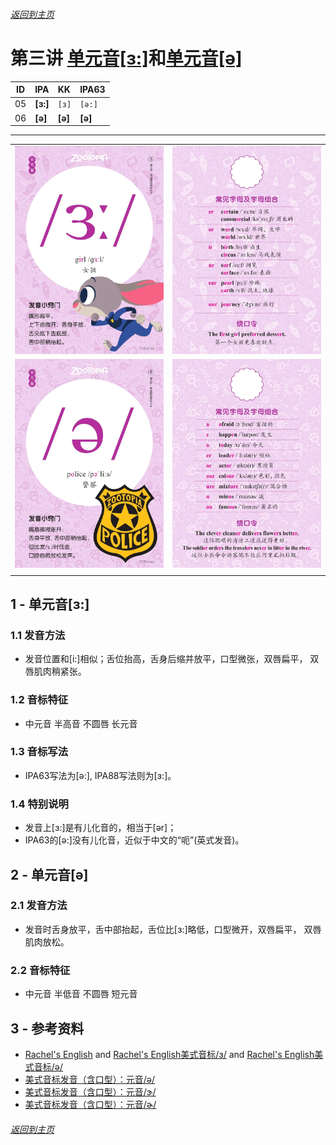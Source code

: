 ###### [返回到主页](README.md)

# 第三讲 [单元音\[ɜ:\]][RE05]和[单元音\[ə\]][RE06]

[RE05]: https://rachelsenglish.com/english-pronounce-ur-vowel/
[RE06]: https://rachelsenglish.com/english-pronounce-schwa/

|   ID|IPA     |KK     |IPA63 |
|:---:|:-------|:------|:-----|
|   05|**[ɜ:]**|`[ɜ]`  |`[ə:]`|
|   06|**[ə]** |**[ə]**|**[ə]**|
-------------------------------------------------------------------------------
|||
|:--------------------------:|:--------------------------:|
|![05A](images/ipa88/05A.jpg)|![05B](images/ipa88/05B.jpg)|
|![06A](images/ipa88/06A.jpg)|![06B](images/ipa88/06B.jpg)|
|||


## 1 - 单元音[ɜ:]

### 1.1 发音方法
* 发音位置和[i:]相似；舌位抬高，舌身后缩并放平，口型微张，双唇扁平，
  双唇肌肉稍紧张。

### 1.2 音标特征
* 中元音 半高音 不圆唇 长元音

### 1.3 音标写法
* IPA63写法为[ə:], IPA88写法则为[ɜ:]。

### 1.4 特别说明
* 发音上[ɜ:]是有儿化音的，相当于[ər]；
* IPA63的[ə:]没有儿化音，近似于中文的“呃”(英式发音)。


## 2 - 单元音[ə]

### 2.1 发音方法
* 发音时舌身放平，舌中部抬起，舌位比[ɜ:]略低，口型微开，双唇扁平，
  双唇肌肉放松。

### 2.2 音标特征
* 中元音 半低音 不圆唇 短元音

## 3 - 参考资料
* [Rachel's English][C01]
  and [Rachel's English美式音标/ɜ/][C02]
  and [Rachel's English美式音标/ə/][C03]
* [美式音标发音（含口型）：元音/ə/][C04]
* [美式音标发音（含口型）：元音/ɝ/][C05]
* [美式音标发音（含口型）：元音/ɚ/][C06]

[C01]: https://rachelsenglish.com/
[C02]: https://www.bilibili.com/video/av33768421?p=13
[C03]: https://www.bilibili.com/video/av33768421?p=12
[C04]: https://www.bilibili.com/video/av58135008?from=search&seid=12787804673526657658
[C05]: https://www.bilibili.com/video/av58812524?from=search&seid=15243227748961987664
[C06]: https://www.bilibili.com/video/av58812322?from=search&seid=11437308057304372651

###### [返回到主页](README.md)

